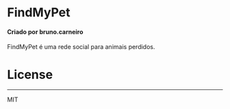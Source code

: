 # FindMyPet
#### Criado por bruno.carneiro

FindMyPet é uma rede social para animais perdidos.

# License
----
MIT